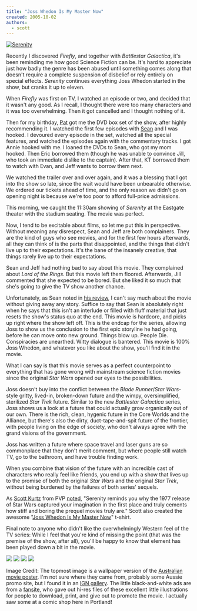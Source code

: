 ```yaml
---
title: "Joss Whedon Is My Master Now"
created: 2005-10-02
authors:
  - scott
---
```


[![Serenity](/images/serenity.jpg)](http://spaceninja.local/gallery/blog-photos/serenity.jpg)

Recently I discovered _Firefly_, and together with _Battlestar Galactica_, it's been reminding me how good Science Fiction can be. It's hard to appreciate just how badly the genre has been abused until something comes along that doesn't require a complete suspension of disbelief or rely entirely on special effects. _Serenity_ continues everything Joss Whedon started in the show, but cranks it up to eleven.

When _Firefly_ was first on TV, I watched an episode or two, and decided that it wasn't any good. As I recall, I thought there were too many characters and it was too overwhelming. Then it got cancelled and I thought nothing of it.

Then for my birthday, [Pat](http://journal.toddsville.com/) got me the DVD box set of the show, after highly recommending it. I watched the first few episodes with [Sean](http://nyarlo.net/) and I was hooked. I devoured every episode in the set, watched all the special features, and watched the episodes again with the commentary tracks. I got Annie hooked with me. I loaned the DVDs to Sean, who got my mom hooked. Then Eric borrowed them (though he was unable to convince Jill, who took an immediate dislike to the captain). After that, KT borrowed them to watch with Evan, and Jeff wants to borrow them next.

We watched the trailer over and over again, and it was a blessing that I got into the show so late, since the wait would have been unbearable otherwise. We ordered our tickets ahead of time, and the only reason we didn't go on opening night is because we're too poor to afford full-price admissions.

This morning, we caught the 11:30am showing of _Serenity_ at the Eastgate theater with the stadium seating. The movie was perfect.

Now, I tend to be excitable about films, so let me put this in perspective. Without meaning any disrespect, Sean and Jeff are both complainers. They are the kind of guys who see movies, and for the first few hours afterwards, all they can think of is the parts that disappointed, and the things that didn't live up to their expectations. It's the bane of the insanely creative, that things rarely live up to their expectations.

Sean and Jeff had nothing bad to say about this movie. They complained about _Lord of the Rings_. But this movie left them floored. Afterwards, Jill commented that she expected to be bored. But she liked it so much that she's going to give the TV show another chance.

Unfortunately, as Sean noted in [his review](http://nyarlo.net/2005/10/serenity/), I can't say much about the movie without giving away any story. Suffice to say that Sean is absolutely right when he says that this isn't an interlude or filled with fluff material that just resets the show's status quo at the end. This movie is hardcore, and picks up right where the show left off. This is the endcap for the series, allowing Joss to show us the conclusion to the first epic storyline he had going, before he can move onto new ground. Things blow up. People Die. Conspiracies are unearthed. Witty dialogue is bantered. This movie is 100% Joss Whedon, and whatever you like about the show, you'll find it in the movie.

What I can say is that this movie serves as a perfect counterpoint to everything that has gone wrong with mainstream science fiction movies since the original _Star Wars_ opened our eyes to the possibilities.

Joss doesn't buy into the conflict between the _Blade Runner_/_Star Wars_\-style gritty, lived-in, broken-down future and the wimpy, oversimplified, sterilized _Star Trek_ future. Similar to the new _Battlestar Galactica_ series, Joss shows us a look at a future that could actually grow organically out of our own. There is the rich, clean, hygenic future in the Core Worlds and the Alliance, but there's also the dirty, duct-tape-and-spit future of the frontier, with people living on the edge of society, who don't always agree with the grand visions of the government.

Joss has written a future where space travel and laser guns are so commonplace that they don't merit comment, but where people still watch TV, go to the bathroom, and have trouble finding work.

When you combine that vision of the future with an incredible cast of characters who really feel like friends, you end up with a show that lives up to the promise of both the original _Star Wars_ and the original _Star Trek_, without being burdened by the failures of both series' sequels.

As [Scott Kurtz](http://www.pvponline.com/) from PVP [noted](http://www.pvponline.com/newspro/archives/arc8-2005.html), "Serenity reminds you why the 1977 release of Star Wars captured your imagination in the first place and truly cements how stiff and boring the prequel movies truly are." Scott also created the awesome "[Joss Whedon Is My Master Now](http://www.thinkgeek.com/pvp/swag/77da/)" t-shirt.

Final note to anyone who didn't like the overwhelmingly Western feel of the TV series: While I feel that you're kind of missing the point (that was the premise of the show, after all), you'll be happy to know that element has been played down a bit in the movie.

[![](/images/serenityoutlawposter.png)](http://home.att.net/~the11thhour/) [![](/images/serenitymeposter.png)](http://home.att.net/~the11thhour/) [![](/images/serenitysailposter.png)](http://home.att.net/~the11thhour/) [![](/images/serenitywomenposter.png)](http://home.att.net/~the11thhour/)

Image Credit: The topmost image is a wallpaper version of the [Australian movie poster](http://filmforce.ign.com/articles/649/649040p1.html). I'm not sure where they came from, probably some Aussie promo site, but I found it in an [IGN gallery](http://media.filmforce.ign.com/media/040/040380/img_3057973.html). The little black-and-white ads are from a [fansite](http://home.att.net/~the11thhour/), who gave out hi-res files of these excellent little illustrations for people to download, print, and give out to promote the movie. I actually saw some at a comic shop here in Portland!
